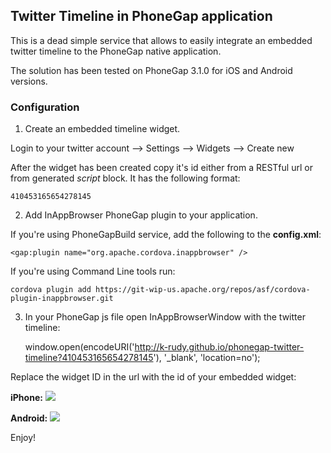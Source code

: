 ## Twitter Timeline in PhoneGap application

This is a dead simple service that allows to easily integrate an embedded twitter timeline to the PhoneGap native application.

The solution has been tested on PhoneGap 3.1.0 for iOS and Android versions.

### Configuration

1) Create an embedded timeline widget.

  Login to your twitter account --> Settings --> Widgets --> Create new

  After the widget has been created copy it's id either from a RESTful url or from generated *script* block.
  It has the following format:

    410453165654278145

2) Add InAppBrowser PhoneGap plugin to your application.

If you're using PhoneGapBuild service, add the following to the **config.xml**:

    <gap:plugin name="org.apache.cordova.inappbrowser" />

If you're using Command Line tools run:

    cordova plugin add https://git-wip-us.apache.org/repos/asf/cordova-plugin-inappbrowser.git

3) In your PhoneGap js file open InAppBrowserWindow with the twitter timeline:

    window.open(encodeURI('http://k-rudy.github.io/phonegap-twitter-timeline?410453165654278145'), '_blank', 'location=no');

Replace the widget ID in the url with the id of your embedded widget:

**iPhone:**
![](http://k-rudy.github.io/phonegap-twitter-timeline/images/iphone.png)

**Android:**
![](http://k-rudy.github.io/phonegap-twitter-timeline/images/android.png)


Enjoy!

